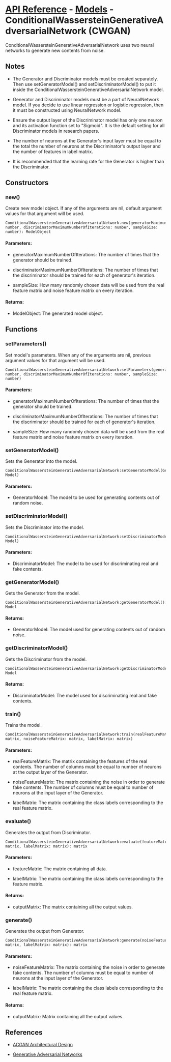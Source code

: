 # [API Reference](../../API.md) - [Models](../Models.md) - ConditionalWassersteinGenerativeAdversarialNetwork (CWGAN)

ConditionalWassersteinGenerativeAdversarialNetwork uses two neural networks to generate new contents from noise.

## Notes

* The Generator and Discriminator models must be created separately. Then use setGeneratorModel() and setDiscriminatorModel() to put it inside the ConditionalWassersteinGenerativeAdversarialNetwork model.

* Generator and Discriminator models must be a part of NeuralNetwork model. If you decide to use linear regression or logistic regression, then it must be constructed using NeuralNetwork model. 

* Ensure the output layer of the Discriminator model has only one neuron and its activation function set to "Sigmoid". It is the default setting for all Discriminator models in research papers.

* The number of neurons at the Generator's input layer must be equal to the total the number of neurons at the Discriminator's output layer and the number of features in label matrix.

* It is recommended that the learning rate for the Generator is higher than the Discriminator.

## Constructors

### new()

Create new model object. If any of the arguments are nil, default argument values for that argument will be used.

```
ConditionalWassersteinGenerativeAdversarialNetwork.new(generatorMaximumNumberOfIterations: number, discriminatorMaximumNumberOfIterations: number, sampleSize: number): ModelObject
```

#### Parameters:

* generatorMaximumNumberOfIterations: The number of times that the generator should be trained.

* discriminatorMaximumNumberOfIterations: The number of times that the discriminator should be trained for each of generator's iteration.

* sampleSize: How many randomly chosen data will be used from the real feature matrix and noise feature matrix on every iteration.

#### Returns:

* ModelObject: The generated model object.

## Functions

### setParameters()

Set model's parameters. When any of the arguments are nil, previous argument values for that argument will be used.

```
ConditionalWassersteinGenerativeAdversarialNetwork:setParameters(generatorMaximumNumberOfIterations: number, discriminatorMaximumNumberOfIterations: number, sampleSize: number)
```

#### Parameters:

* generatorMaximumNumberOfIterations: The number of times that the generator should be trained.

* discriminatorMaximumNumberOfIterations: The number of times that the discriminator should be trained for each of generator's iteration.

* sampleSize: How many randomly chosen data will be used from the real feature matrix and noise feature matrix on every iteration.

### setGeneratorModel()

Sets the Generator into the model. 

```
ConditionalWassersteinGenerativeAdversarialNetwork:setGeneratorModel(GeneratorModel: Model)
```

#### Parameters:

* GeneratorModel: The model to be used for generating contents out of random noise.

### setDiscriminatorModel()

Sets the Discriminator into the model. 

```
ConditionalWassersteinGenerativeAdversarialNetwork:setDiscriminatorModel(DiscriminatorModel: Model)
```

#### Parameters:

* DiscriminatorModel: The model to be used for discriminating real and fake contents.

### getGeneratorModel()

Gets the Generator from the model. 

```
ConditionalWassersteinGenerativeAdversarialNetwork:getGeneratorModel(): Model
```

#### Returns:

* GeneratorModel: The model used for generating contents out of random noise.

### getDiscriminatorModel()

Gets the Discriminator from the model. 

```
ConditionalWassersteinGenerativeAdversarialNetwork:getDiscriminatorModel(): Model
```

#### Returns:

* DiscriminatorModel: The model used for discriminating real and fake contents.

### train()

Trains the model.

```
ConditionalWassersteinGenerativeAdversarialNetwork:train(realFeatureMatrix: matrix, noiseFeatureMatrix: matrix, labelMatrix: matrix)
```

#### Parameters:

* realFeatureMatrix: The matrix containing the features of the real contents. The number of columns must be equal to number of neurons at the output layer of the Generator.

* noiseFeatureMatrix: The matrix containing the noise in order to generate fake contents. The number of columns must be equal to number of neurons at the input layer of the Generator.

* labelMatrix: The matrix containing the class labels corresponding to the real feature matrix.

### evaluate()

Generates the output from Discriminator.

```
ConditionalWassersteinGenerativeAdversarialNetwork:evaluate(featureMatrix: matrix, labelMatrix: matrix): matrix
```

#### Parameters:

* featureMatrix: The matrix containing all data.

* labelMatrix: The matrix containing the class labels corresponding to the feature matrix.

#### Returns:

* outputMatrix: The matrix containing all the output values.

### generate()

Generates the output from Generator.

```
ConditionalWassersteinGenerativeAdversarialNetwork:generate(noiseFeatureMatrix: matrix, labelMatrix: matrix): matrix
```

#### Parameters:

* noiseFeatureMatrix: The matrix containing the noise in order to generate fake contents. The number of columns must be equal to number of neurons at the input layer of the Generator.

* labelMatrix: The matrix containing the class labels corresponding to the real feature matrix.

#### Returns:

* outputMatrix: Matrix containing all the output values.

## References

* [ACGAN Architectural Design](https://stephan-osterburg.gitbook.io/coding/coding/ml-dl/tensorfow/chapter-4-conditional-generative-adversarial-network/acgan-architectural-design)

* [Generative Adversarial Networks](https://arxiv.org/abs/1406.2661)
